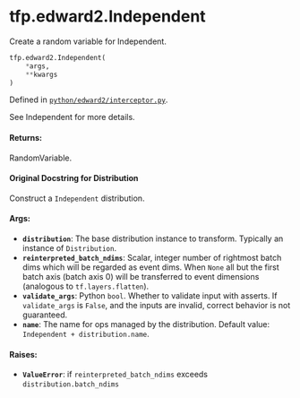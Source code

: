<div itemscope itemtype="http://developers.google.com/ReferenceObject">
<meta itemprop="name" content="tfp.edward2.Independent" />
<meta itemprop="path" content="Stable" />
</div>

# tfp.edward2.Independent

Create a random variable for Independent.

``` python
tfp.edward2.Independent(
    *args,
    **kwargs
)
```



Defined in [`python/edward2/interceptor.py`](https://github.com/tensorflow/probability/tree/master/tensorflow_probability/python/edward2/interceptor.py).

<!-- Placeholder for "Used in" -->

See Independent for more details.

#### Returns:

  RandomVariable.

#### Original Docstring for Distribution

Construct a `Independent` distribution.


#### Args:

* <b>`distribution`</b>: The base distribution instance to transform. Typically an
  instance of `Distribution`.
* <b>`reinterpreted_batch_ndims`</b>: Scalar, integer number of rightmost batch dims
  which will be regarded as event dims. When `None` all but the first
  batch axis (batch axis 0) will be transferred to event dimensions
  (analogous to `tf.layers.flatten`).
* <b>`validate_args`</b>: Python `bool`.  Whether to validate input with asserts.
  If `validate_args` is `False`, and the inputs are invalid,
  correct behavior is not guaranteed.
* <b>`name`</b>: The name for ops managed by the distribution.
  Default value: `Independent + distribution.name`.


#### Raises:

* <b>`ValueError`</b>: if `reinterpreted_batch_ndims` exceeds
  `distribution.batch_ndims`